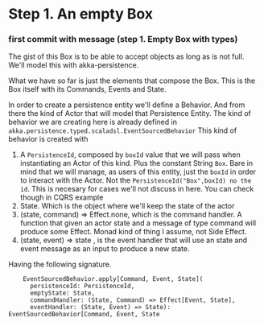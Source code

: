 # Step 1. An empty Box
### first commit with message (step 1. Empty Box with types)

The gist of this Box is to be able to accept objects as long as is not full. We'll model this with akka-persistence.

What we have so far is just the elements that compose the Box. This is the Box itself with its Commands, Events and State.

In order to create a persistence entity we'll define a Behavior. And from there the kind of Actor that will model that Persistence Entity. The kind of behavior we are creating here is already defined in `akka.persistence.typed.scaladsl.EventSourcedBehavior`
This kind of behavior is created with 
1. A `PersistenceId`, composed by `boxId` value that we will pass when instantiating an Actor of this kind. Plus the constant String `Box`.  Bare in  mind that we will manage, as  users of this entity, just  the `boxId` in order to interact with the Actor. Not the `PersistenceId("Box",boxId) no the id`. This is necesary for cases we'll not discuss in here. You can check though in CQRS example
2. State. Which is the object where we'll keep the state of the actor
3. (state, command) => Effect.none, which is the command handler. A function that given an actor state and a message of type command will produce some Effect. Monad kind of thing I assume, not Side Effect.
4. (state, event) => state , is the event handler that will use an state and event message as an input to produce a new state.

Having the following signature.  
```   
    EventSourcedBehavior.apply[Command, Event, State](
      persistenceId: PersistenceId,
      emptyState: State,
      commandHandler: (State, Command) => Effect[Event, State],
      eventHandler: (State, Event) => State): EventSourcedBehavior[Command, Event, State
```
